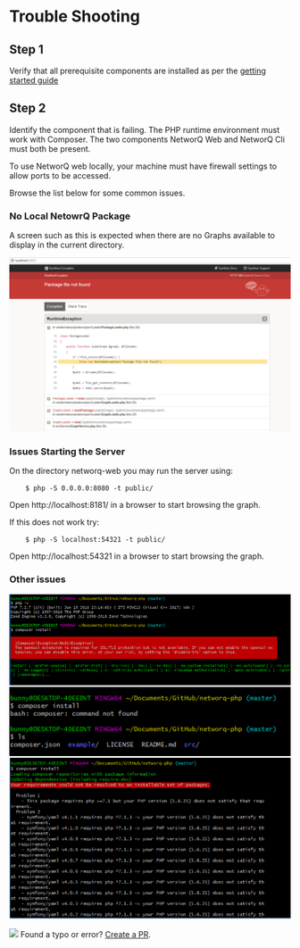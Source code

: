 # Trouble Shooting

## Step 1

Verify that all prerequisite components are installed as per the [getting started guide](getting-started.md)

## Step 2

Identify the component that is failing. The PHP runtime environment must work with Composer.
The two components NetworQ Web and NetworQ Cli must both be present.

To use NetworQ web locally, your machine must have firewall settings to allow ports to be accessed.

Browse the list below for some common issues.

### No Local NetowrQ Package

A screen such as this is expected when there are no Graphs available to display in the current directory.

![No local package available](/images/TS_NoPackage.PNG) 

### Issues Starting the Server

On the directory networq-web you may run the server using:

```
    $ php -S 0.0.0.0:8080 -t public/
```

Open http://localhost:8181/ in a browser to start browsing the graph.

If this does not work try:

```
	$ php -S localhost:54321 -t public/

```
Open http://localhost:54321 in a browser to start browsing the graph.

### Other issues

![Needs write up](/images/TS_ComposerError.PNG) 
![Needs write up](/images/TS_composerFail.PNG) 
![Needs write up](/images/TS_ComposerFail_PoorPHPLibSet.PNG) 

<img src="https://github.com/favicon.ico" width="48"> Found a typo or error? [Create a PR](https://github.com/networq/www.networq.io).








